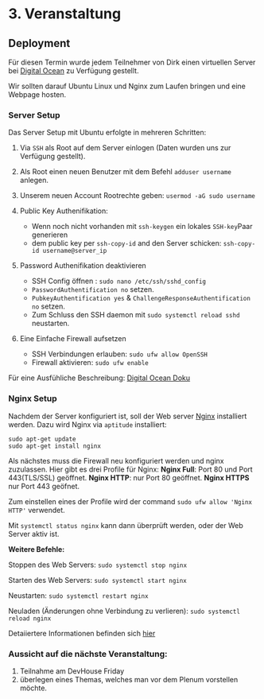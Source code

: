 # 3. Veranstaltung

## Deployment

Für diesen Termin wurde jedem Teilnehmer von Dirk einen virtuellen Server bei [Digital Ocean](https://www.digitalocean.com) zu Verfügung gestellt.

Wir sollten darauf Ubuntu Linux und Nginx zum Laufen bringen und eine Webpage hosten.


### Server Setup
Das Server Setup mit Ubuntu erfolgte in mehreren Schritten:
1. Via `SSH` als Root auf dem Server einlogen (Daten wurden uns zur Verfügung gestellt).
2. Als Root einen neuen Benutzer mit dem Befehl `adduser username` anlegen.
3. Unserem neuen Account Rootrechte geben: `usermod -aG sudo username`

4.  Public Key Authenifikation:
    + Wenn noch nicht vorhanden mit `ssh-keygen` ein lokales `SSH-key`Paar generieren
    + dem public key per `ssh-copy-id` and den Server schicken: `ssh-copy-id username@server_ip`

5. Password Authenifikation deaktivieren
    + SSH Config öffnen : `sudo nano /etc/ssh/sshd_config`
    + `PasswordAuthentification no` setzen.
    + `PubkeyAuthentification yes` & `ChallengeResponseAuthentification no` setzen.
    + Zum Schluss den SSH daemon mit `sudo systemctl reload sshd` neustarten.

6. Eine Einfache Firewall aufsetzen
    + SSH Verbindungen erlauben: `sudo ufw allow OpenSSH`
    + Firewall aktivieren: `sudo ufw enable`

Für eine Ausfühliche Beschreibung: [Digital Ocean Doku](https://www.digitalocean.com/community/tutorials/initial-server-setup-with-ubuntu-16-04)

### Nginx Setup
Nachdem der Server konfiguriert ist, soll der Web server [Nginx](https://nginx.org/) installiert werden.
Dazu wird Nginx via `aptitude` installiert:

```
sudo apt-get update
sudo apt-get install nginx
```
Als nächstes muss die Firewall neu konfiguriert werden und nginx zuzulassen.
Hier gibt es drei Profile für Nginx:
**Nginx Full**: Port 80 und Port 443(TLS/SSL) geöffnet.
**Nginx HTTP**: nur Port 80 geöffnet.
**Nginx HTTPS** nur Port 443 geöfnet.

Zum einstellen eines der Profile wird der command `sudo ufw allow 'Nginx HTTP'` verwendet.

Mit `systemctl status nginx` kann dann überprüft werden, oder der Web Server aktiv ist.

**Weitere Befehle:**

Stoppen des Web Servers: `sudo systemctl stop nginx`

Starten des Web Servers: `sudo systemctl start nginx`

Neustarten: `sudo systemctl restart nginx`

Neuladen (Änderungen ohne Verbindung zu verlieren): `sudo systemctl reload nginx`

Detaiiertere Informationen befinden sich [hier](https://www.digitalocean.com/community/tutorials/how-to-install-nginx-on-ubuntu-16-04)

### Aussicht auf die nächste Veranstaltung:

1. Teilnahme am DevHouse Friday
2. überlegen eines Themas, welches man vor dem Plenum vorstellen möchte.
